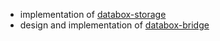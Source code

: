 - implementation of [databox-storage][1]
- design and implementation of [databox-bridge][2]


[1]: https://github.com/sevenEng/databox-storage
[2]: https://github.com/sevenEng/databox-bridge

